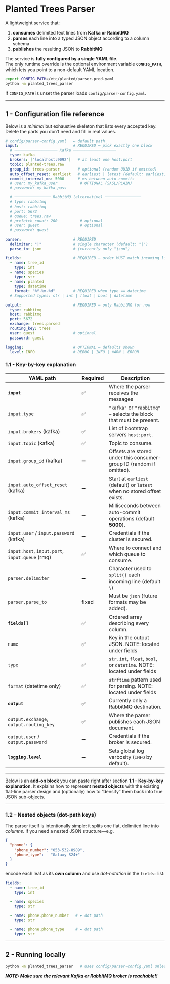 # Planted Trees Parser

A lightweight service that:

1. **consumes** delimited text lines from **Kafka or RabbitMQ**  
2. **parses** each line into a typed JSON object according to a column schema  
3. **publishes** the resulting JSON to **RabbitMQ**

The service is **fully configured by a single YAML file**.  
The only runtime override is the optional environment variable **`CONFIG_PATH`**,
which lets you point to a non-default YAML location.


```bash
export CONFIG_PATH=/etc/planted/parser-prod.yaml
python -m planted_trees_parser
```

If `CONFIG_PATH` is unset the parser loads `config/parser-config.yaml`.

---

## 1 - Configuration file reference

Below is a *minimal* but exhaustive skeleton that lists every accepted key.
Delete the parts you don’t need and fill in real values.

```yaml
# config/parser-config.yaml   ← default path
input:                        # REQUIRED ─ pick exactly one block
  # ─────────────────── Kafka ───────────────────
  type: kafka
  brokers: ["localhost:9092"]   # at least one host:port
  topic: planted-trees.raw
  group_id: trees-parser        # optional (random UUID if omitted)
  auto_offset_reset: earliest   # earliest | latest (default: earliest)
  commit_interval_ms: 5000      # ms between auto-commits
  # user: my_kafka_user          # OPTIONAL (SASL/PLAIN)
  # password: my_kafka_pass

  # ──────────────── RabbitMQ (alternative) ────────────────
  # type: rabbitmq
  # host: rabbitmq
  # port: 5672
  # queue: trees.raw
  # prefetch_count: 200          # optional
  # user: guest                  # optional
  # password: guest

parser:                       # REQUIRED
  delimiter: "|"              # single character (default: "|")
  parse_to: json              # (currently only "json")

fields:                       # REQUIRED – order MUST match incoming line
  - name: tree_id
    type: int
  - name: species
    type: str
  - name: planted
    type: datetime
    format: "%Y-%m-%d"        # REQUIRED when type == datetime
  # Supported types: str | int | float | bool | datetime

output:                       # REQUIRED – only RabbitMQ for now
  type: rabbitmq
  host: rabbitmq
  port: 5672
  exchange: trees.parsed
  routing_key: trees
  user: guest                 # optional
  password: guest

logging:                      # OPTIONAL – defaults shown
  level: INFO                 # DEBUG | INFO | WARN | ERROR
````

### 1.1 - Key-by-key explanation

| YAML path                                       | Required   | Description                                                              |
|-------------------------------------------------|------------|--------------------------------------------------------------------------|
| **`input`**                                     | ✅          | Where the parser receives the messages                                   |
| `input.type`                                    | ✅          | `"kafka"` or `"rabbitmq"` – selects the block that must be present.      |
| `input.brokers` (kafka)                         | ✅          | List of bootstrap servers `host:port`.                                   |
| `input.topic` (kafka)                           | ✅          | Topic to consume.                                                        |
| `input.group_id` (kafka)                        | ➖          | Offsets are stored under this consumer-group ID (random if omitted).     |
| `input.auto_offset_reset` (kafka)               | ➖          | Start at `earliest` (default) or `latest` when no stored offset exists.  |
| `input.commit_interval_ms` (kafka)              | ➖          | Milliseconds between auto-commit operations (default **5000**).          |
| `input.user` / `input.password` (kafka)         | ➖          | Credentials if the cluster is secured.                                   |
| `input.host`, `input.port`, `input.queue` (rmq) | ✅          | Where to connect and which queue to consume.                             |
| `parser.delimiter`                              | ➖          | Character used to `split()` each incoming line (default ` \ `)           |
| `parser.parse_to`                               | fixed      | Must be `json` (future formats may be added).                            |
| **`fields[]`**                                  | ✅          | Ordered array describing every column.                                   |
| `name`                                          | ✅          | Key in the output JSON. NOTE: located under fields                       |
| `type`                                          | ✅          | `str`, `int`, `float`, `bool`, or `datetime`. NOTE: located under fields |
| `format` (datetime only)                        | ✅          | `strftime` pattern used for parsing. NOTE: located under fields          |
| **`output`**                                    | ✅          | Currently only a RabbitMQ destination.                                   |
| `output.exchange`, `output.routing_key`         | ✅          | Where the parser publishes each JSON document.                           |
| `output.user` / `output.password`               | ➖          | Credentials if the broker is secured.                                    |
| **`logging.level`**                             | ➖          | Sets global log verbosity (`INFO` by default).                           |

---


Below is an **add-on block** you can paste right after section **1.1 – Key-by-key
explanation**.
It explains how to represent **nested objects** with the existing flat-line
parser design and (optionally) how to “densify” them back into true JSON
sub-objects.

---

### 1.2 – Nested objects (dot-path keys)

The parser itself is intentionally simple: it splits one flat, delimited line
into *columns*.
If you need a nested JSON structure—e.g.

```json
{
  "phone": {
    "phone_number": "053-532-8989",
    "phone_type":   "Galaxy S24+"
  }
}
```

encode each leaf as its **own column** and use *dot-notation* in the
`fields:` list:

```yaml
fields:
  - name: tree_id
    type: int

  - name: species
    type: str

  - name: phone.phone_number   # ← dot path
    type: str

  - name: phone.phone_type     # ← dot path
    type: str
```

---
## 2 - Running locally

```bash
python -m planted_trees_parser   # uses config/parser-config.yaml unless CONFIG_PATH is set
```

_**NOTE: Make sure the relevant Kafka or RabbitMQ broker is reachable!!**_
